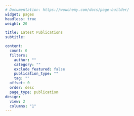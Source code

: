 ```yaml
---
# Documentation: https://wowchemy.com/docs/page-builder/
widget: pages
headless: true
weight: 20

title: Latest Publications
subtitle:

content:
  count: 0
  filters:
    author: ""
    category: ""
    exclude_featured: false
    publication_type: ""
    tag: ""
  offset: 0
  order: desc
  page_type: publication
design:
  view: 2
  columns: "1"
---
```

